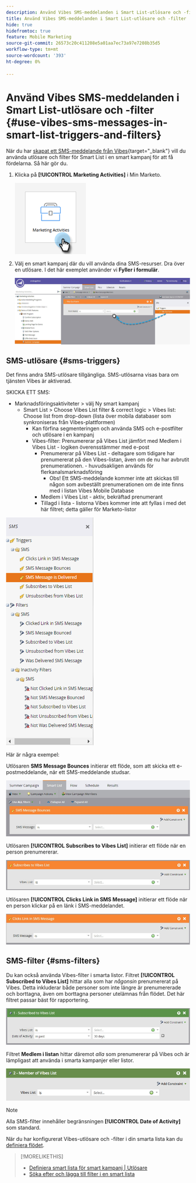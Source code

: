 ```yaml
---
description: Använd Vibes SMS-meddelanden i Smart List-utlösare och -filter - Marketo Docs - Produktdokumentation
title: Använd Vibes SMS-meddelanden i Smart List-utlösare och -filter
hide: true
hidefromtoc: true
feature: Mobile Marketing
source-git-commit: 26573c20c411208e5a01aa7ec73a97e7208b35d5
workflow-type: tm+mt
source-wordcount: '393'
ht-degree: 0%

---
```


# Använd Vibes SMS-meddelanden i Smart List-utlösare och -filter {#use-vibes-sms-messages-in-smart-list-triggers-and-filters}

När du har [skapat ett SMS-meddelande från Vibes](/help/marketo/product-docs/mobile-marketing/vibes-sms-messages/create-a-vibes-sms-message.md){target="_blank"} vill du använda utlösare och filter för Smart List i en smart kampanj för att få fördelarna. Så här gör du.

1. Klicka på **[!UICONTROL Marketing Activities]** i Min Marketo.

   ![](assets/use-vibes-sms-messages-in-smart-list-triggers-and-filters-1.png)

1. Välj en smart kampanj där du vill använda dina SMS-resurser. Dra över en utlösare. I det här exemplet använder vi **Fyller i formulär**.

   ![](assets/fills-out-form-pull-over.jpg)

## SMS-utlösare {#sms-triggers}

Det finns andra SMS-utlösare tillgängliga. SMS-utlösarna visas bara om tjänsten Vibes är aktiverad.

SKICKA ETT SMS:

* Marknadsföringsaktiviteter > välj Ny smart kampanj
   * Smart List > Choose Vibes List filter &amp; correct logic > Vibes list: Choose list from drop-down (lista över mobila databaser som synkroniseras från Vibes-plattformen)
      * Kan förfina segmenteringen och använda SMS och e-postfilter och utlösare i en kampanj
      * Vibes-filter: Prenumererar på Vibes List jämfört med Medlem i Vibes List - logiken överensstämmer med e-post
         * Prenumererar på Vibes List - deltagare som tidigare har prenumererat på den Vibes-listan, även om de nu har avbrutit prenumerationen.  - huvudsakligen används för flerkanalsmarknadsföring
            * Obs! Ett SMS-meddelande kommer inte att skickas till någon som avbeställt prenumerationen om de inte finns med i listan Vibes Mobile Database
         * Medlem i Vibes List - aktiv, bekräftad prenumerant
         * Tillagd i lista - listorna Vibes kommer inte att fyllas i med det här filtret; detta gäller för Marketo-listor

![](assets/new-sms-search2.png)

Här är några exempel:

Utlösaren **SMS Message Bounces** initierar ett flöde, som att skicka ett e-postmeddelande, när ett SMS-meddelande studsar.

![](assets/sms-message-bounces-real.jpg)

Utlösaren **[!UICONTROL Subscribes to Vibes List]** initierar ett flöde när en person prenumererar.

![](assets/subscribes-to-vibes-list-real.jpg)

Utlösaren **[!UICONTROL Clicks Link in SMS Message]** initierar ett flöde när en person klickar på en länk i SMS-meddelandet.

![](assets/clicks-link-in-sms-message.jpg)

## SMS-filter {#sms-filters}

Du kan också använda Vibes-filter i smarta listor. Filtret **[!UICONTROL Subscribed to Vibes List]** hittar alla som har *någonsin* prenumererat på Vibes. Detta inkluderar både personer som inte längre är prenumererade och borttagna, även om borttagna personer utelämnas från flödet. Det här filtret passar bäst för rapportering.

![](assets/subscribed-to-vibes-list-filter-real.jpg)

Filtret **Medlem i listan** hittar däremot _alla_ som prenumererar på Vibes och är lämpligast att använda i smarta kampanjer eller listor.

![](assets/image001.png)

>[!NOTE]
>
>Alla SMS-filter innehåller begränsningen **[!UICONTROL Date of Activity]** som standard.

När du har konfigurerat Vibes-utlösare och -filter i din smarta lista kan du [definiera flödet](/help/marketo/product-docs/mobile-marketing/vibes-sms-messages/add-a-flow-step-for-sms.md).

>[!MORELIKETHIS]
>
>* [Definiera smart lista för smart kampanj | Utlösare ](/help/marketo/product-docs/core-marketo-concepts/smart-campaigns/creating-a-smart-campaign/define-smart-list-for-smart-campaign-trigger.md)
>* [Söka efter och lägga till filter i en smart lista](/help/marketo/product-docs/core-marketo-concepts/smart-lists-and-static-lists/creating-a-smart-list/find-and-add-filters-to-a-smart-list.md)
